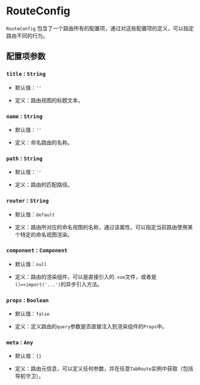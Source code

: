 # RouteConfig

`RouteConfig` 包含了一个路由所有的配置项，通过对这些配置项的定义，可以指定路由不同的行为。

## 配置项参数

### `title` : `String`

* 默认值：`''`

* 定义：路由视图的标题文本。

### `name` : `String`

* 默认值：`''`

* 定义：命名路由的名称。

### `path` : `String`

* 默认值：`''`

* 定义：路由的匹配路径。

### `router` : `String`

* 默认值：`default`

* 定义：路由所对应的命名视图的名称，通过该属性，可以指定当前路由使用某个特定的命名视图渲染。

### `component` : `Component`

* 默认值：`null`

* 定义：路由的渲染组件，可以是直接引入的`.vue`文件，或者是`()=>import('...')`的异步引入方法。

### `props` : `Boolean`

* 默认值：`false`

* 定义：定义路由的`query`参数是否直接注入到渲染组件的`Props`中。

### `meta` : `Any`

* 默认值：`{}`

* 定义：路由元信息，可以定义任何参数，并在任意`TabRoute`实例中获取（包括导航守卫）。
